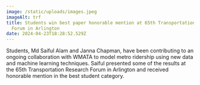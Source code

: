 ```yaml
---
image: /static/uploads/images.jpeg
imageAlt: trf
title: Students win best paper honorable mention at 65th Transportation Research
  Forum in Arlington
date: 2024-04-23T18:28:52.529Z
---
```

Students, Md Saiful Alam and Janna Chapman, have been contributing to an ongoing collaboration with WMATA to model metro ridership using new data and machine learning techniques. Saiful presented some of the results at the 65th Transportation Research Forum in Arlington and received honorable mention in the best student category.